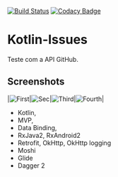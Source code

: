 [![Build Status](https://travis-ci.org/diogo0liveira/Kotlin-Issues.svg?branch=master)](https://travis-ci.org/diogo0liveira/Kotlin-Issues)
[![Codacy Badge](https://api.codacy.com/project/badge/Grade/a7c34c4d4a124d0a82c58d749db26e26)](https://www.codacy.com/app/diogo0liveira/Kotlin-Issues?utm_source=github.com&amp;utm_medium=referral&amp;utm_content=diogo0liveira/Kotlin-Issues&amp;utm_campaign=Badge_Grade)

# Kotlin-Issues
Teste com a API GitHub.

## Screenshots
|![First](/docs/print_main.png?raw=true)|![Sec](/docs/print_issues.png?raw=true)|![Third](/docs/print_detail1.png?raw=true)|![Fourth](/docs/print_detail2.png?raw=true)|

- Kotlin,
- MVP,
- Data Binding,
- RxJava2, RxAndroid2 
- Retrofit, OkHttp, OkHttp logging 
- Moshi
- Glide
- Dagger 2 

